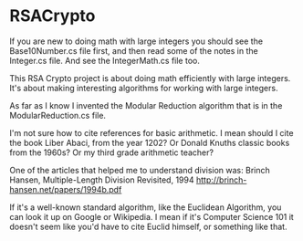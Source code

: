 # RSACrypto

If you are new to doing math with large integers you should see the Base10Number.cs file first, and then read some of the notes in the Integer.cs file.  And see the IntegerMath.cs file too.

This RSA Crypto project is about doing math efficiently with large integers.  It's about making interesting algorithms for working with large integers.  

As far as I know I invented the Modular Reduction algorithm that is in the ModularReduction.cs file.

I'm not sure how to cite references for basic arithmetic.  I mean should I cite the book Liber Abaci, from the year 1202?  Or Donald Knuths classic books from the 1960s?  Or my third grade arithmetic teacher?

One of the articles that helped me to understand division was: Brinch Hansen, Multiple-Length Division Revisited, 1994
http://brinch-hansen.net/papers/1994b.pdf

If it's a well-known standard algorithm, like the Euclidean Algorithm, you can look it up on Google or Wikipedia.  I mean if it's Computer Science 101 it doesn't seem like you'd have to cite Euclid himself, or something like that.

